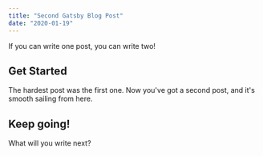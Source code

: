 ```yaml
---
title: "Second Gatsby Blog Post"
date: "2020-01-19"
---
```

If you can write one post, you can write two! 

## Get Started

The hardest post was the first one. Now you've got a second post, and it's smooth sailing from here. 

## Keep going! 

What will you write next?